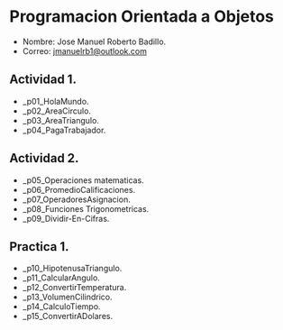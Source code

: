 # Programacion Orientada a Objetos
- Nombre: Jose Manuel Roberto Badillo.
- Correo: jmanuelrb1@outlook.com
## Actividad 1.
- _p01_HolaMundo.
- _p02_AreaCirculo.
- _p03_AreaTriangulo.
- _p04_PagaTrabajador.
## Actividad 2.
- _p05_Operaciones matematicas.
- _p06_PromedioCalificaciones.
- _p07_OperadoresAsignacion.
- _p08_Funciones Trigonometricas.
- _p09_Dividir-En-Cifras.
## Practica 1.
- _p10_HipotenusaTriangulo.
- _p11_CalcularAngulo.
- _p12_ConvertirTemperatura.
- _p13_VolumenCilindrico.
- _p14_CalculoTiempo.
- _p15_ConvertirADolares.